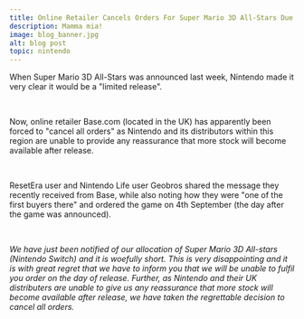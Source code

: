 ```yaml
---
title: Online Retailer Cancels Orders For Super Mario 3D All-Stars Due To "Woefully Short" Supply
description: Mamma mia!
image: blog_banner.jpg
alt: blog post
topic: nintendo
---
```


When Super Mario 3D All-Stars was announced last week, Nintendo made it very clear it would be a "limited release".

<br />

Now, online retailer Base.com (located in the UK) has apparently been forced to "cancel all orders" as Nintendo and its distributors within this region are unable to provide any reassurance that more stock will become available after release.

<br />

ResetEra user and Nintendo Life user Geobros shared the message they recently received from Base, while also noting how they were "one of the first buyers there" and ordered the game on 4th September (the day after the game was announced).

<br />

<i>We have just been notified of our allocation of Super Mario 3D All-stars (Nintendo Switch) and it is woefully short. This is very disappointing and it is with great regret that we have to inform you that we will be unable to fulfil you order on the day of release. Further, as Nintendo and their UK distributers are unable to give us any reassurance that more stock will become available after release, we have taken the regrettable decision to cancel all orders.</i>